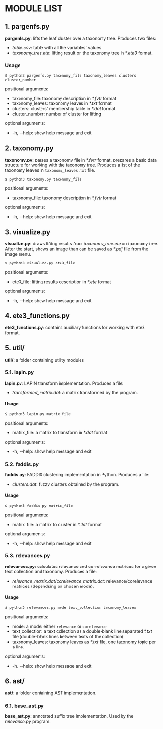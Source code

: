 # MODULE LIST

## 1. __pargenfs.py__

__pargenfs.py__: lifts the leaf cluster over a taxonomy tree. Produces two files:
* _table.csv_: table with all the variables' values
* _taxonomy\_tree.ete_: lifting result on the taxonomy tree in _*.ete3_ format.

### Usage

```
$ python3 pargenfs.py taxonomy_file taxonomy_leaves clusters cluster_number
```

positional arguments:
*  taxonomy_file:    taxonomy description in _*.fvtr_ format
*  taxonomy_leaves:  taxonomy leaves in _*.txt_ format
*  clusters:         clusters' membership table in _*.dat_ format
*  cluster_number:   number of cluster for lifting

optional arguments:
*  -h, --help:       show help message and exit

## 2. __taxonomy.py__

__taxonomy.py__: parses a taxonomy file in _*.fvtr_ format, prepares a basic data structure for working with the taxonomy tree. Produces a list of the taxonomy leaves in `taxonomy_leaves.txt` file.

```
$ python3 taxonomy.py taxonomy_file
```

positional arguments:
*  taxonomy_file:  taxonomy description in _*.fvtr_ format

optional arguments:
*  -h, --help:     show help message and exit

## 3. __visualize.py__

__visualize.py__: draws lifting results from _taxonomy_tree.ete_ on taxonomy tree. After the start, shows an image than can be saved as _*.pdf_ file from the image menu.

```
$ python3 visualize.py ete3_file
```

positional arguments:
*  ete3_file:   lifting results description in _*.ete_ format

optional arguments:
 * -h, --help:  show help message and exit

## 4. __ete3_functions.py__

__ete3_functions.py__: contains auxiliary functions for working with ete3 format.

## 5. __util/__

__util/__: a folder containing utility modules

### 5.1. __lapin.py__

__lapin.py__: LAPIN transform implementation. Produces a file:
* _transformed_matrix.dat_: a matrix transformed by the program.

#### Usage

```
$ python3 lapin.py matrix_file
```

positional arguments:
*  matrix_file:      a matrix to transform in _*.dat_ format

optional arguments:
*  -h, --help:       show help message and exit

### 5.2. __faddis.py__

__faddis.py__: FADDIS clustering implementation in Python. Produces a file:
* _clusters.dat_: fuzzy clusters obtained by the program.

#### Usage

```
$ python3 faddis.py matrix_file
```

positional arguments:
*  matrix_file:      a matrix to cluster in _*.dat_ format

optional arguments:
*  -h, --help:       show help message and exit

### 5.3. __relevances.py__

__relevances.py__: calculates relevance and co-relevance matrices for a given text collection and taxonomy. Produces a file:
* _relevance_matrix.dat_/_corelevance_matrix.dat_: relevance/corelevance matrices (dependsing on chosen mode).

#### Usage

```
$ python3 relevances.py mode text_collection taxonomy_leaves
```

positional arguments:
* mode:      a mode: either `relevance` or `corelevance`
* text_collection: a text collection as a double-blank line separated _*.txt_ file (double-blank lines between texts of the collection)
* taxonomy_leaves: taxonomy leaves as _*.txt_ file, one taxonomy topic per a line.

optional arguments:
*  -h, --help:       show help message and exit

## 6. __ast/__

__ast/__: a folder containing AST implementation.

### 6.1. __base_ast.py__

__base_ast.py__: annotated suffix tree implementation. Used by the _relevance.py_ program.
